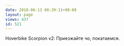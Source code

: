 ```yaml
---
date: 2018-06-13 08:39:11+00:00
layout: page
views: 437
id: 521
---
```


Hoverbike Scorpion v2: Приезжайте чо, покатаемся.


